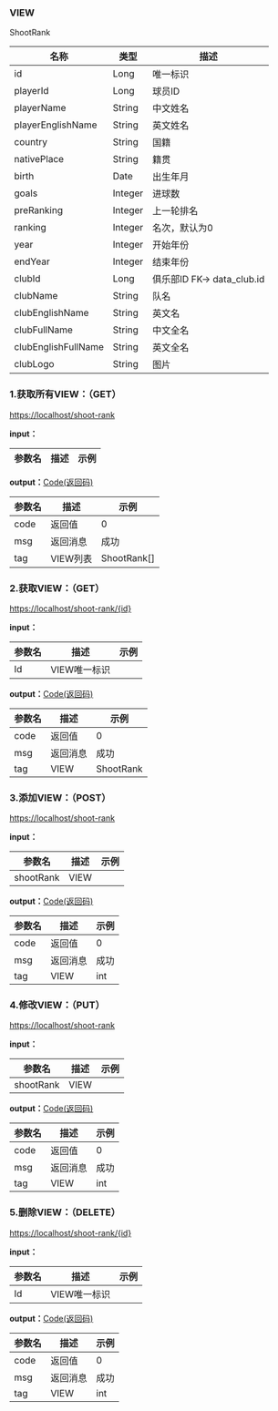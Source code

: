 ### VIEW ###
<A NAME="ShootRank">ShootRank</A>

名称|类型|描述
-|-|-
id                  |Long      |唯一标识
playerId            |Long      |球员ID
playerName          |String    |中文姓名
playerEnglishName   |String    |英文姓名
country             |String    |国籍
nativePlace         |String    |籍贯
birth               |Date      |出生年月
goals               |Integer   |进球数
preRanking          |Integer   |上一轮排名
ranking             |Integer   |名次，默认为0
year                |Integer   |开始年份
endYear             |Integer   |结束年份
clubId              |Long      |俱乐部ID   FK-> data_club.id
clubName            |String    |队名
clubEnglishName     |String    |英文名
clubFullName        |String    |中文全名
clubEnglishFullName |String    |英文全名
clubLogo            |String    |图片

### 1.获取所有VIEW：（GET） ###
[https://localhost/shoot-rank](https://localhost/shoot-rank)

**input：**

参数名 		|描述	|示例
 --------- | ------|------

**output：**<A HREF="#Code">Code(返回码)</A>

参数名 		|描述	|示例
 --------- | ------|------
code 		|返回值	|0
msg			|返回消息|成功
tag         |VIEW列表|ShootRank[]

### 2.获取VIEW：（GET） ###
[https://localhost/shoot-rank/{id}](https://localhost/shoot-rank/{id})

**input：**

参数名 		|描述	|示例
 --------- | ------|------
Id| VIEW唯一标识 |   

**output：**<A HREF="#Code">Code(返回码)</A>

参数名 		|描述	|示例
 --------- | ------|------
code 		|返回值	|0
msg			|返回消息|成功
tag         |VIEW|ShootRank

### 3.添加VIEW：（POST） ###
[https://localhost/shoot-rank](https://localhost/shoot-rank)

**input：**

参数名 		|描述	|示例
 --------- | ------|------
shootRank| VIEW |   

**output：**<A HREF="#Code">Code(返回码)</A>

参数名 		|描述	|示例
 --------- | ------|------
code 		|返回值	|0
msg			|返回消息|成功
tag         |VIEW|int

### 4.修改VIEW：（PUT） ###
[https://localhost/shoot-rank](https://localhost/shoot-rank)

**input：**

参数名 		|描述	|示例
 --------- | ------|------
shootRank| VIEW |   

**output：**<A HREF="#Code">Code(返回码)</A>

参数名 		|描述	|示例
 --------- | ------|------
code 		|返回值	|0
msg			|返回消息|成功
tag         |VIEW|int

### 5.删除VIEW：（DELETE） ###
[https://localhost/shoot-rank/{id}](https://localhost/shoot-rank/{id})

**input：**

参数名 		|描述	|示例
 --------- | ------|------
Id| VIEW唯一标识 |   

**output：**<A HREF="#Code">Code(返回码)</A>

参数名 		|描述	|示例
 --------- | ------|------
code 		|返回值	|0
msg			|返回消息|成功
tag         |VIEW|int


